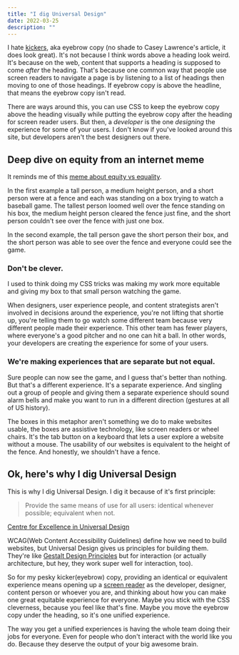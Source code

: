 ```yaml
---
title: "I dig Universal Design"
date: 2022-03-25
description: ""
---
```


I hate [kickers](https://medium.com/new-writers-welcome/so-thats-the-kicker-7c4670e3d9b5), aka eyebrow copy (no shade to Casey Lawrence's article, it does look great). It's not because I think words above a heading look weird. It's because on the web, content that supports a heading is supposed to come _after_ the heading. That's because one common way that people use screen readers to navigate a page is by listening to a list of headings then moving to one of those headings. If eyebrow copy is above the headline, that means the eyebrow copy isn't read.

There are ways around this, you can use CSS to keep the eyebrow copy above the heading visually while putting the eyebrow copy after the heading for screen reader users. But then, a _developer_ is the one _designing_ the experience for some of your users. I don't know if you've looked around this site, but developers aren't the best designers out there.

## Deep dive on equity from an internet meme

It reminds me of this [meme about equity vs equality](https://medium.com/@CRA1G/the-evolution-of-an-accidental-meme-ddc4e139e0e4).

In the first example a tall person, a medium height person, and a short person were at a fence and each was standing on a box trying to watch a baseball game. The tallest person loomed well over the fence standing on his box, the medium height person cleared the fence just fine, and the short person couldn't see over the fence with just one box. 

In the second example, the tall person gave the short person their box, and the short person was able to see over the fence and everyone could see the game.

### Don't be clever.

I used to think doing my CSS tricks was making my work more equitable and giving my box to that small person watching the game. 

When designers, user experience people, and content strategists aren't involved in decisions around the experience, you're not lifting that shortie up, you're telling them to go watch some different team because very different people made their experience. This other team has fewer players, where everyone's a good pitcher and no one can hit a ball. In other words, your developers are creating the experience for some of your users.

### We're making experiences that are separate but not equal.

Sure people can now see the game, and I guess that's better than nothing. But that's a different experience. It's a separate experience. And singling out a group of people and giving them a separate experience should sound alarm bells and make you want to run in a different direction (gestures at all of US history).

The boxes in this metaphor aren't something we do to make websites usable, the boxes are assistive technology, like screen readers or wheel chairs. It's the tab button on a keyboard that lets a user explore a website without a mouse. The usability of our websites is equivalent to the height of the fence. And honestly, we shouldn't have a fence.

## Ok, here's why I dig Universal Design

This is why I dig Universal Design. I dig it because of it's first principle: 

> Provide the same means of use for all users: identical whenever possible; equivalent when not.

[Centre for Excellence in Universal Design](https://universaldesign.ie/what-is-universal-design/the-7-principles/the-7-principles.html#:~:text=Provide%20the%20same%20means%20of%20use%20for%20all%20users%3A%20identical%20whenever%20possible%3B%20equivalent%20when%20not.)

WCAG(Web Content Accessibility Guidelines) define how we need to build websites, but Universal Design gives us principles for building them. They're like [Gestalt Design Principles](https://www.youtube.com/watch?v=G-xD1bDoNl4) but for interaction (or actually architecture, but hey, they work super well for interaction, too).

So for my pesky kicker(eyebrow) copy, providing an identical or equivalent experience means opening up a [screen reader](https://boldium.com/blog/are-you-designing-with-equity-in-mind/#how-to-use-a-screen-reader) as the developer, designer, content person or whoever you are, and thinking about how you can make one great equitable experience for everyone. Maybe you stick with the CSS cleverness, because you feel like that's fine. Maybe you move the eyebrow copy under the heading, so it's one unified experience. 

The way you get a unified experiences is having the whole team doing their jobs for everyone. Even for people who don't interact with the world like you do. Because they deserve the output of your big awesome brain.